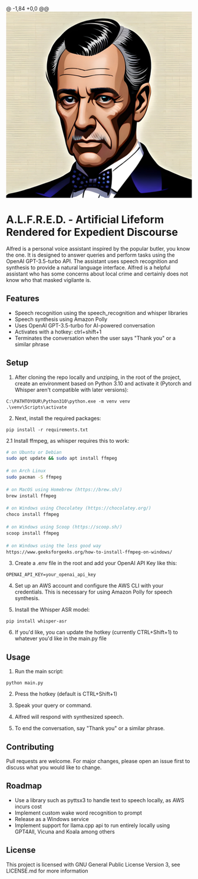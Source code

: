 @ -1,84 +0,0 @@
![Alfred](docs/alfred.png)
# A.L.F.R.E.D. - Artificial Lifeform Rendered for Expedient Discourse
Alfred is a personal voice assistant inspired by the popular butler, you know the one. It is designed to answer queries and perform tasks using the OpenAI GPT-3.5-turbo API. The assistant uses speech recognition and synthesis to provide a natural language interface. Alfred is a helpful assistant who has some concerns about local crime and certainly does not know who that masked vigilante is.

## Features
* Speech recognition using the speech_recognition and whisper libraries
* Speech synthesis using Amazon Polly
* Uses OpenAI GPT-3.5-turbo for AI-powered conversation
* Activates with a hotkey: ctrl+shift+1
* Terminates the conversation when the user says "Thank you" or a similar phrase

## Setup

1. After cloning the repo locally and unziping, in the root of the project, create an environment based on Python 3.10 and activate it (Pytorch and Whisper aren't compatible with later versions):
```
C:\PATHTOYOUR\Python310\python.exe -m venv venv
.\venv\Scripts\activate
```

2. Next, install the required packages:
```
pip install -r requirements.txt
```

2.1 Install ffmpeg, as whisper requires this to work:
```bash
# on Ubuntu or Debian
sudo apt update && sudo apt install ffmpeg

# on Arch Linux
sudo pacman -S ffmpeg

# on MacOS using Homebrew (https://brew.sh/)
brew install ffmpeg

# on Windows using Chocolatey (https://chocolatey.org/)
choco install ffmpeg

# on Windows using Scoop (https://scoop.sh/)
scoop install ffmpeg

# on Windows using the less good way
https://www.geeksforgeeks.org/how-to-install-ffmpeg-on-windows/
```

3. Create a .env file in the root and add your OpenAI API Key like this:
```
OPENAI_API_KEY=your_openai_api_key
```

4. Set up an AWS account and configure the AWS CLI with your credentials. This is necessary for using Amazon Polly for speech synthesis.

5. Install the Whisper ASR model:
```
pip install whisper-asr
```

6. If you'd like, you can update the hotkey (currently CTRL+Shift+1) to whatever you'd like in the main.py file

## Usage
1. Run the main script:
```
python main.py
```

2. Press the hotkey (default is CTRL+Shift+1)

3. Speak your query or command.

4. Alfred will respond with synthesized speech.

5. To end the conversation, say "Thank you" or a similar phrase.

## Contributing
Pull requests are welcome. For major changes, please open an issue first to discuss what you would like to change.

## Roadmap
* Use a library such as pyttsx3 to handle text to speech locally, as AWS incurs cost
* Implement custom wake word recognition to prompt
* Release as a Windows service
* Implement support for llama.cpp api to run entirely locally using GPT4All, Vicuna and Koala among others

## License
This project is licensed with GNU General Public License Version 3, see LICENSE.md for more information
